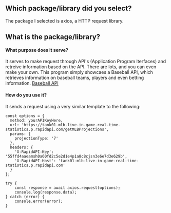 ## Which package/library did you select?
The package I selected is axios, a HTTP request library.
## What is the package/library?
#### What purpose does it serve?
It serves to make request through API's (Application Program Iterfaces) and retreive information based on the API. There are lots, and you can even make your own. This program simply showcaes a Baseball API, which retrieves information on baseball teams, players and even betting information. [Baseball API](https://rapidapi.com/tank01/api/tank01-mlb-live-in-game-real-time-statistics)
#### How do you use it?
It sends a request using a very similar template to the following:
```
const options = {
  method: yourAPIKeyHere,
  url: 'https://tank01-mlb-live-in-game-real-time-statistics.p.rapidapi.com/getMLBProjections',
  params: {
    projectionType: '7'
  },
  headers: {
    'X-RapidAPI-Key': '55ffd4aaeamsh0a60fd2c5e2d1e4p1a8c8cjsn3e6e7d3e629b',
    'X-RapidAPI-Host': 'tank01-mlb-live-in-game-real-time-statistics.p.rapidapi.com'
  }
};

try {
	const response = await axios.request(options);
	console.log(response.data);
} catch (error) {
	console.error(error);
}
```
